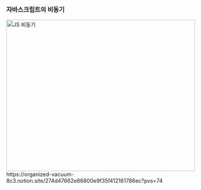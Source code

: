 ### 자바스크립트의 비동기
<img width="500" height="400" alt="JS 비동기" src="https://github.com/user-attachments/assets/cee87655-9fb3-4cdb-a9e3-9e715d859c26" />
<br/>
https://organized-vacuum-8c3.notion.site/274d47662e86800e9f35f412161786ec?pvs=74
